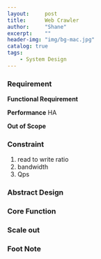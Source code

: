 ```yaml
---
layout:     post
title:      Web Crawler
author:     "Shane"
excerpt:    ""
header-img: "img/bg-mac.jpg"
catalog: true
tags:
    - System Design
---
```


### Requirement

**Functional Requirement**

**Performance**
HA

**Out of Scope**

### Constraint
1. read to write ratio
2. bandwidth
3. Qps

### Abstract Design

### Core Function

### Scale out

### Foot Note





